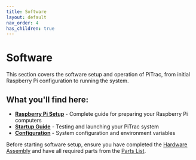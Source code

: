 ```yaml
---
title: Software
layout: default
nav_order: 4
has_children: true
---
```


# Software

This section covers the software setup and operation of PiTrac, from initial Raspberry Pi configuration to running the system.

## What you'll find here:

- **[Raspberry Pi Setup](pi-setup.md)** - Complete guide for preparing your Raspberry Pi computers
- **[Startup Guide](startup-guide.md)** - Testing and launching your PiTrac system
- **[Configuration](configuration.md)** - System configuration and environment variables

Before starting software setup, ensure you have completed the [Hardware Assembly](../hardware/assembly-guide.md) and have all required parts from the [Parts List](../hardware/parts-list.md).